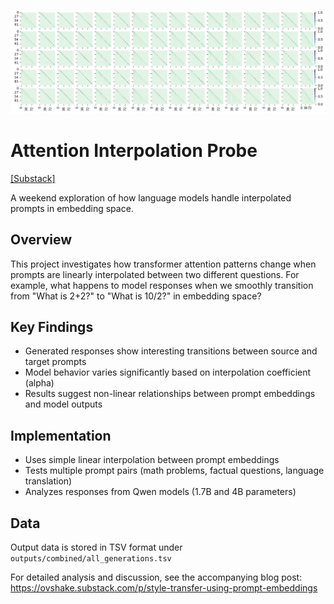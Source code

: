![](assets/header.png)
# Attention Interpolation Probe
[[Substack]](https://ovshake.substack.com/p/style-transfer-using-prompt-embeddings)

A weekend exploration of how language models handle interpolated prompts in embedding space.

## Overview
This project investigates how transformer attention patterns change when prompts are linearly interpolated between two different questions. For example, what happens to model responses when we smoothly transition from "What is 2+2?" to "What is 10/2?" in embedding space?

## Key Findings
- Generated responses show interesting transitions between source and target prompts
- Model behavior varies significantly based on interpolation coefficient (alpha)
- Results suggest non-linear relationships between prompt embeddings and model outputs

## Implementation
- Uses simple linear interpolation between prompt embeddings
- Tests multiple prompt pairs (math problems, factual questions, language translation)
- Analyzes responses from Qwen models (1.7B and 4B parameters)

## Data
Output data is stored in TSV format under `outputs/combined/all_generations.tsv`

For detailed analysis and discussion, see the accompanying blog post: https://ovshake.substack.com/p/style-transfer-using-prompt-embeddings 
